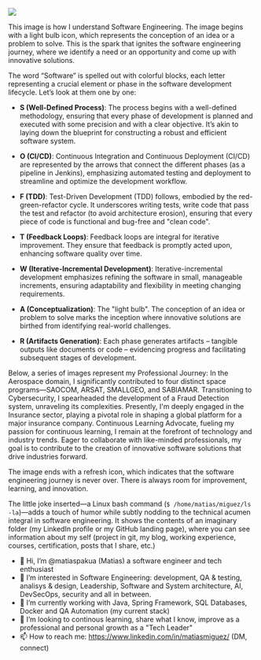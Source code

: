 ![](https://media.licdn.com/dms/image/D4D16AQHEKBEQ_3QiEw/profile-displaybackgroundimage-shrink_350_1400/0/1710450624677?e=1715817600&v=beta&t=v0Gx9hLy8rzP2g9iW0sS2Y9HZXn36RzluAPfuLxwNQM)

This image is how I understand Software Engineering. The image begins with a light bulb icon, which represents the conception of an idea or a problem to solve. This is the spark that ignites the software engineering journey, where we identify a need or an opportunity and come up with innovative solutions.

The word “Software” is spelled out with colorful blocks, each letter representing a crucial element or phase in the software development lifecycle. Let’s look at them one by one:

- **S (Well-Defined Process)**: The process begins with a well-defined methodology, ensuring that every phase of development is planned and executed with some precision and with a clear objective. It’s akin to laying down the blueprint for constructing a robust and efficient software system.
    
- **O (CI/CD)**: Continuous Integration and Continuous Deployment (CI/CD) are represented by the arrows that connect the different phases (as a pipeline in Jenkins), emphasizing automated testing and deployment to streamline and optimize the development workflow.  
    
- **F (TDD)**: Test-Driven Development (TDD) follows, embodied by the red-green-refactor cycle. It underscores writing tests, write code that pass the test and refactor (to avoid architecture erosion), ensuring that every piece of code is functional and bug-free and "clean code".
    
- **T (Feedback Loops)**: Feedback loops are integral for iterative improvement. They ensure that feedback is promptly acted upon, enhancing software quality over time.
    
- **W (Iterative-Incremental Development)**: Iterative-incremental development emphasizes refining the software in small, manageable increments, ensuring adaptability and flexibility in meeting changing requirements.
    
- **A (Conceptualization)**: The "light bulb". The conception of an idea or problem to solve marks the inception where innovative solutions are birthed from identifying real-world challenges.
    
- **R (Artifacts Generation)**: Each phase generates artifacts – tangible outputs like documents or code – evidencing progress and facilitating subsequent stages of development.

Below, a series of images represent my Professional Journey: In the Aerospace domain, I significantly contributed to four distinct space programs—SAOCOM, ARSAT, SMALLGEO, and SABIAMAR. Transitioning to Cybersecurity, I spearheaded the development of a Fraud Detection system, unraveling its complexities. Presently, I'm deeply engaged in the Insurance sector, playing a pivotal role in shaping a global platform for a major insurance company. Continuous Learning Advocate, fueling my passion for continuous learning, I remain at the forefront of technology and industry trends. Eager to collaborate with like-minded professionals, my goal is to contribute to the creation of innovative software solutions that drive industries forward.
    
The image ends with a refresh icon, which indicates that the software engineering journey is never over. There is always room for improvement, learning, and innovation.

The little joke inserted—a Linux bash command (`$ /home/matias/miguez/ls -la`)—adds a touch of humor while subtly nodding to the technical acumen integral in software engineering. It shows the contents of an imaginary folder (my LinkedIn profile or my GitHub landing page), where you can see information about my self (project in git, my blog, working experience, courses, certification, posts that I share, etc.)

- 👋 Hi, I’m @matiaspakua (Matias) a software engineer and tech enthusiast
- 👀 I’m interested in Software Engineering: development, QA & testing, analisys & design, Leadership, Software and System architecture, AI, DevSecOps, security and all in between.
- 🌱 I’m currently working with Java, Spring Framework, SQL Databases, Docker and QA Automation (my current stack)
- 💞️ I’m looking to continous learning, share what I know, improve as a professional and personal growth as a "Tech Leader"
- 📫 How to reach me: https://www.linkedin.com/in/matiasmiguez/ (DM, connect)

              
<!---
matiaspakua/matiaspakua is a ✨ special ✨ repository because its `README.md` (this file) appears on your GitHub profile.
You can click the Preview link to take a look at your changes.
--->
